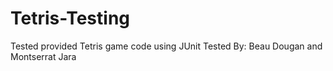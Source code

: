 # Tetris-Testing
Tested provided Tetris game code using JUnit
Tested By:
Beau Dougan and Montserrat Jara
